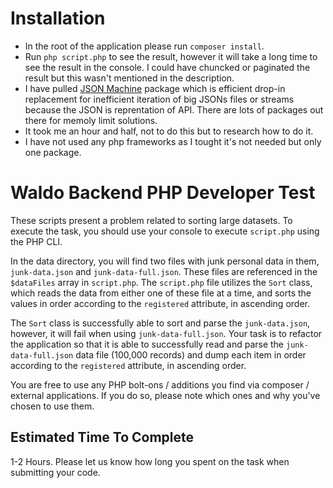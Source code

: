 # Installation
- In the root of the application please run `composer install`.
- Run `php script.php` to see the result, however it will take a long time to see the result in the console. I could have chuncked or paginated the result but this wasn't mentioned in the description.
- I have pulled [JSON Machine](https://github.com/halaxa/json-machine) package which is efficient drop-in replacement for inefficient iteration of big JSONs files or streams because the JSON is reprentation of API. There are lots of packages out there for memoly limit solutions.
- It took me an hour and half, not to do this but to research how to do it.
- I have not used any php frameworks as I tought it's not needed but only one package.

# Waldo Backend PHP Developer Test

These scripts present a problem related to sorting large datasets.
To execute the task, you should use your console to execute `script.php` using the PHP CLI.

In the data directory, you will find two files with junk personal data in them, `junk-data.json` and `junk-data-full.json`. These files are referenced in the `$dataFiles` array in `script.php`.
The `script.php` file utilizes the `Sort` class, which reads the data from either one of these file at a time, and sorts the values in order according to the `registered` attribute, in ascending order.

The `Sort` class is successfully able to sort and parse the `junk-data.json`, however, it will fail when using `junk-data-full.json`. Your task is to refactor the application so that it is able to successfully
read and parse the `junk-data-full.json` data file (100,000 records) and dump each item in order according to the `registered` attribute, in ascending order.

You are free to use any PHP bolt-ons / additions you find via composer / external applications. If you do so, please note which ones and why you've chosen to use them.

## Estimated Time To Complete

1-2 Hours. Please let us know how long you spent on the task when submitting your code.
